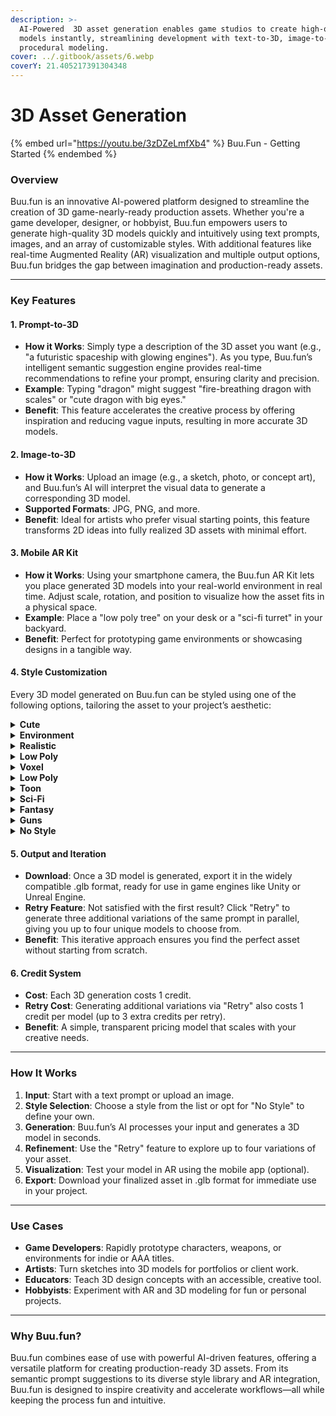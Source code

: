 ```yaml
---
description: >-
  AI-Powered  3D asset generation enables game studios to create high-quality
  models instantly, streamlining development with text-to-3D, image-to-3D, and
  procedural modeling.
cover: ../.gitbook/assets/6.webp
coverY: 21.405217391304348
---
```


# 3D Asset Generation

{% embed url="https://youtu.be/3zDZeLmfXb4" %}
Buu.Fun - Getting Started
{% endembed %}

### Overview

Buu.fun is an innovative AI-powered platform designed to streamline the creation of 3D game-nearly-ready production assets. Whether you're a game developer, designer, or hobbyist, Buu.fun empowers users to generate high-quality 3D models quickly and intuitively using text prompts, images, and an array of customizable styles. With additional features like real-time Augmented Reality (AR) visualization and multiple output options, Buu.fun bridges the gap between imagination and production-ready assets.

***

### Key Features

#### 1. Prompt-to-3D

* **How it Works**: Simply type a description of the 3D asset you want (e.g., "a futuristic spaceship with glowing engines"). As you type, Buu.fun’s intelligent semantic suggestion engine provides real-time recommendations to refine your prompt, ensuring clarity and precision.
* **Example**: Typing "dragon" might suggest "fire-breathing dragon with scales" or "cute dragon with big eyes."
* **Benefit**: This feature accelerates the creative process by offering inspiration and reducing vague inputs, resulting in more accurate 3D models.

#### 2. Image-to-3D

* **How it Works**: Upload an image (e.g., a sketch, photo, or concept art), and Buu.fun’s AI will interpret the visual data to generate a corresponding 3D model.
* **Supported Formats**: JPG, PNG, and more.
* **Benefit**: Ideal for artists who prefer visual starting points, this feature transforms 2D ideas into fully realized 3D assets with minimal effort.

#### 3. Mobile AR Kit

* **How it Works**: Using your smartphone camera, the Buu.fun AR Kit lets you place generated 3D models into your real-world environment in real time. Adjust scale, rotation, and position to visualize how the asset fits in a physical space.
* **Example**: Place a "low poly tree" on your desk or a "sci-fi turret" in your backyard.
* **Benefit**: Perfect for prototyping game environments or showcasing designs in a tangible way.

#### 4. Style Customization

Every 3D model generated on Buu.fun can be styled using one of the following options, tailoring the asset to your project’s aesthetic:

<details>

<summary><strong>Cute</strong></summary>

Inspired by the vibrant and playful culture of Kuwait, this style features soft edges, bright colors, and whimsical details. Think adorable characters with oversized eyes, intricate patterns reminiscent of Kuwaiti architecture, and a warm, inviting feel. Ideal for family-friendly games or lighthearted designs.

</details>

<details>

<summary><strong>Environment</strong></summary>

A diorama-like isometric style perfect for building game worlds. This features clean, angular layouts with a top-down perspective, vibrant textures, and a cohesive aesthetic inspired by classic strategy games. Great for crafting cities, forests, or dungeons.

</details>

<details>

<summary><strong>Realistic</strong></summary>

High-definition models with lifelike textures and intricate detailing. Inspired by cutting-edge rendering techniques, this style delivers photorealistic objects like weathered stone statues or sleek modern vehicles, ready for AAA-quality games.

</details>

<details>

<summary><strong>Low Poly</strong></summary>

A minimalist, geometric style with flat faces and sharp edges. This retro-inspired aesthetic is lightweight and optimized for performance, making it ideal for mobile games or stylized indie projects.

</details>

<details>

<summary><strong>Voxel</strong></summary>

Minecraft-inspired blocky designs with a charming, pixelated look. Perfect for sandbox games or retro vibes, this style uses cubic forms to create everything from characters to sprawling landscapes.

</details>

<details>

<summary><strong>Low Poly</strong></summary>

A minimalist, geometric style with flat faces and sharp edges. This retro-inspired aesthetic is lightweight and optimized for performance, making it ideal for mobile games or stylized indie projects.

</details>

<details>

<summary><strong>Toon</strong></summary>

A bold, cartoonish style inspired by Fortnite’s colorful and exaggerated designs. Expect vibrant hues, smooth curves, and a playful energy that pops in fast-paced or casual games.

</details>

<details>

<summary><strong>Sci-Fi</strong></summary>

Futuristic designs with sleek metallic surfaces, glowing accents, and high-tech vibes. Think starships, cybernetic robots, or neon-lit cityscapes—perfect for dystopian or space-themed projects.

</details>

<details>

<summary><strong>Fantasy</strong></summary>

Medieval-inspired assets with an enchanting twist. This style offers rugged stone castles, ornate swords, and mythical creatures like dragons, all steeped in a magical, lore-rich aesthetic.

</details>

<details>

<summary><strong>Guns</strong></summary>

A specialized style for firearm enthusiasts, featuring detailed weapon designs like pistols, rifles, and futuristic blasters. Expect tactical realism or imaginative flair, depending on your prompt.

</details>

<details>

<summary><strong>No Style</strong></summary>

A blank slate option where you define the aesthetic entirely in your prompt (e.g., "steampunk airship with brass gears"). This offers maximum creative freedom for unique or niche designs.

</details>

#### 5. Output and Iteration

* **Download**: Once a 3D model is generated, export it in the widely compatible .glb format, ready for use in game engines like Unity or Unreal Engine.
* **Retry Feature**: Not satisfied with the first result? Click "Retry" to generate three additional variations of the same prompt in parallel, giving you up to four unique models to choose from.
* **Benefit**: This iterative approach ensures you find the perfect asset without starting from scratch.

#### 6. Credit System

* **Cost**: Each 3D generation costs 1 credit.
* **Retry Cost**: Generating additional variations via "Retry" also costs 1 credit per model (up to 3 extra credits per retry).
* **Benefit**: A simple, transparent pricing model that scales with your creative needs.

***

### How It Works

1. **Input**: Start with a text prompt or upload an image.
2. **Style Selection**: Choose a style from the list or opt for "No Style" to define your own.
3. **Generation**: Buu.fun’s AI processes your input and generates a 3D model in seconds.
4. **Refinement**: Use the "Retry" feature to explore up to four variations of your asset.
5. **Visualization**: Test your model in AR using the mobile app (optional).
6. **Export**: Download your finalized asset in .glb format for immediate use in your project.

***

### Use Cases

* **Game Developers**: Rapidly prototype characters, weapons, or environments for indie or AAA titles.
* **Artists**: Turn sketches into 3D models for portfolios or client work.
* **Educators**: Teach 3D design concepts with an accessible, creative tool.
* **Hobbyists**: Experiment with AR and 3D modeling for fun or personal projects.

***

### Why Buu.fun?

Buu.fun combines ease of use with powerful AI-driven features, offering a versatile platform for creating production-ready 3D assets. From its semantic prompt suggestions to its diverse style library and AR integration, Buu.fun is designed to inspire creativity and accelerate workflows—all while keeping the process fun and intuitive.
